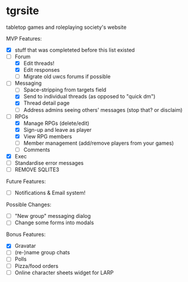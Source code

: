 # tgrsite
tabletop games and roleplaying society's website

MVP Features:
* [x] stuff that was completeted before this list existed
* [ ] Forum
  * [x] Edit threads!
  * [x] Edit responses
  * [ ] Migrate old uwcs forums if possible
* [ ] Messaging
  * [ ] Space-stripping from targets field
  * [x] Send to individual threads (as opposed to "quick dm")
  * [x] Thread detail page
  * [ ] Address admins seeing others' messages (stop that? or disclaim)
* [ ] RPGs
  * [x] Manage RPGs (delete/edit)
  * [x] Sign-up and leave as player
  * [x] View RPG members
  * [ ] Member management (add/remove players from your games)
  * [ ] Comments
* [x] Exec
* [ ] Standardise error messages
* [ ] REMOVE SQLITE3

Future Features:
* [ ] Notifications & Email system!

Possible Changes:
* [ ] "New group" messaging dialog
* [ ] Change some forms into modals

Bonus Features:
* [x] Gravatar
* [ ] \(re-\)name group chats
* [ ] Polls
* [ ] Pizza/food orders
* [ ] Online character sheets widget for LARP

